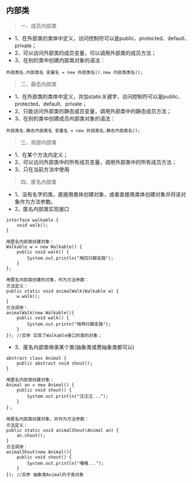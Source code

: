 ## 内部类
>一、成员内部类
- 1、在外部类的类体中定义，访问控制符可以是public、protected、default、private；
- 2、可以访问外部类的成员变量，可以调用外部类的成员方法；
- 3、在别的类中创建内部类对象的语法：
```
外部类名.内部类名 变量名 = new 外部类名().new 内部类类名();
```

>二、静态内部类
- 1、在外部类的类体中定义，并加static关键字，访问控制符可以是public、protected、default、private；
- 2、只能访问外部类的静态成员变量，调用外部类中的静态成员方法；
- 3、在别的类中创建成员内部类对象的语法：
```
外部类名.静态内部类名 变量名 = new 外部类名.静态内部类名();
```

>三、局部内部类
- 1、在某个方法内定义；
- 2、可以访问外部类中的所有成员变量，调用外部类中的所有成员方法；
- 3、只在当前方法中使用

>四、匿名内部类
- 1、没有名字的类，直接用类体创建对象，或者直接用类体创建对象并将该对象作为方法参数。
- 2、匿名内部类实现接口
```
interface walkable {
    void walk();
}
```
```
用匿名内部类创建对象：
Walkable w = new Walkable() {
    public void walk() {
        System.out.println("用四只脚走路");
    }
};
```
```
用匿名内部类创建的对象，作为方法参数：
方法定义：
public static void animalWalk(Walkable w) {
    w.walk();
}
方法调用：
animalWalk(new Walkable(){
    public void walk() {
        System.out.printn("用两只脚走路");
    }
}); //实参 实现了Walkable接口的类的对象；
```
- 3、匿名内部类继承某个类(抽象类或费抽象类都可以)
```
abstract class Animal {
    public abstract void shout();
}
```
```
用匿名内部类创建对象：
Animal an = new Animal() {
    public void shout() {
        System.out.println("汪汪汪...");
    }
}；
```
```
用匿名内部类创建对象，并作为方法参数：
方法定义：
public static void animalShout(Animal an) {
    an.shout();
}
方法调用：
animalShout(new Animal(){
    public void shout() {
        System.out.println("嘎嘎...");
    }
}); //实参 抽象类Animal的子类对象
```

